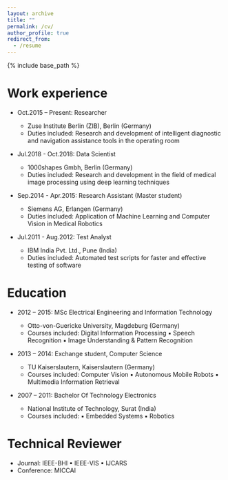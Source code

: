 ```yaml
---
layout: archive
title: ""
permalink: /cv/
author_profile: true
redirect_from:
  - /resume
---
```


{% include base_path %}

<!--
[Click to view my up-to-date Curriculum Vitae [PDF]](http://sahumanish.github.io/files/CV.pdf)
-->
<!-- <embed src="http://sahumanish.github.io/files/CV.pdf" width="650" height="1800" type='application/pdf'>  -->
<!-- <iframe src="http://sahumanish.github.io/files/CV.pdf" width="100%" height="500" frameborder="no" border="0" marginwidth="0" marginheight="0"></iframe> -->


Work experience
======
* Oct.2015 – Present: Researcher
  * Zuse Institute Berlin (ZIB), Berlin (Germany) 
  * Duties included: Research and development of intelligent diagnostic and navigation assistance tools in the operating room

* Jul.2018 - Oct.2018: Data Scientist
  * 1000shapes Gmbh, Berlin (Germany)
  * Duties included: Research and development in the field of medical image processing using deep learning techniques
  
* Sep.2014 - Apr.2015: Research Assistant (Master student)
  * Siemens AG, Erlangen (Germany)
  * Duties included: Application of Machine Learning and Computer Vision in Medical Robotics
  
* Jul.2011 - Aug.2012: Test Analyst
  * IBM India Pvt. Ltd., Pune (India)
  * Duties included: Automated test scripts for faster and effective testing of software


Education
======
* 2012 – 2015: MSc Electrical Engineering and Information Technology
  * Otto-von-Guericke University, Magdeburg (Germany)  
  * Courses included: Digital Information Processing ▪ Speech Recognition ▪ Image Understanding & Pattern Recognition
  
* 2013 – 2014: Exchange student, Computer Science 
  * TU Kaiserslautern, Kaiserslautern (Germany)  
  * Courses included: Computer Vision ▪ Autonomous Mobile Robots ▪ Multimedia Information Retrieval
  
* 2007 – 2011: Bachelor Of Technology Electronics 
  * National Institute of Technology, Surat (India)   
  * Courses included: ▪	Embedded Systems ▪ Robotics

<!-- 
Conference Presentation
======
* MICCAI2020, CURAC2020, EAES2020, IPCAI2017, MICCAI-M2CAI2016
-->

Technical Reviewer
======
* Journal: IEEE-BHI ▪ IEEE-VIS ▪ IJCARS
* Conference: MICCAI
